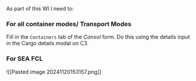 As part of this WI I need to:
### For all container modes/ Transport Modes
Fill in the `Containers` tab of the *Consol* form. Do this using the details input in the Cargo details modal on C3.
### For SEA FCL
![[Pasted image 20241120153157.png]]